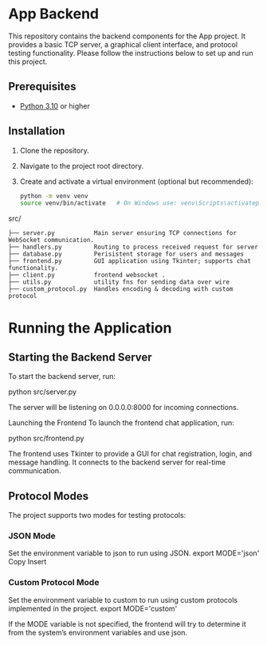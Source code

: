 
# App Backend

This repository contains the backend components for the App project. It provides a basic TCP server, a graphical client interface, and protocol testing functionality. Please follow the instructions below to set up and run this project.

## Prerequisites

- [Python 3.10](https://www.python.org/downloads/) or higher

## Installation

1. Clone the repository.
2. Navigate to the project root directory.
3. Create and activate a virtual environment (optional but recommended):

   ```bash
   python -m venv venv
   source venv/bin/activate   # On Windows use: venv\Scripts\activatepip install -e .

src/
```
├── server.py           Main server ensuring TCP connections for WebSocket communication.
├── handlers.py         Routing to process received request for server
├── database.py         Perisistent storage for users and messages 
├── frontend.py         GUI application using Tkinter; supports chat functionality.
├── client.py           frontend websocket .
├── utils.py            utility fns for sending data over wire
├── custom_protocol.py  Handles encoding & decoding with custom protocol
```



# Running the Application
## Starting the Backend Server
To start the backend server, run:

python src/server.py

The server will be listening on 0.0.0.0:8000 for incoming connections.

Launching the Frontend
To launch the frontend chat application, run:

python src/frontend.py

The frontend uses Tkinter to provide a GUI for chat registration, login, and message handling. It connects to the backend server for real-time communication.

## Protocol Modes
The project supports two modes for testing protocols:

### JSON Mode
Set the environment variable to json to run using JSON.
export MODE='json'
Copy
Insert

### Custom Protocol Mode
Set the environment variable to custom to run using custom protocols implemented in the project.
export MODE='custom'

If the MODE variable is not specified, the frontend will try to determine it from the system’s environment variables and use json.
